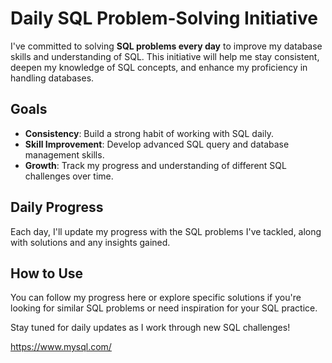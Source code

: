 # Daily SQL Problem-Solving Initiative

I've committed to solving **SQL problems every day** to improve my database skills and understanding of SQL. This initiative will help me stay consistent, deepen my knowledge of SQL concepts, and enhance my proficiency in handling databases.

## Goals

- **Consistency**: Build a strong habit of working with SQL daily.
- **Skill Improvement**: Develop advanced SQL query and database management skills.
- **Growth**: Track my progress and understanding of different SQL challenges over time.

## Daily Progress

Each day, I'll update my progress with the SQL problems I've tackled, along with solutions and any insights gained.

## How to Use

You can follow my progress here or explore specific solutions if you're looking for similar SQL problems or need inspiration for your SQL practice.

Stay tuned for daily updates as I work through new SQL challenges!

https://www.mysql.com/
